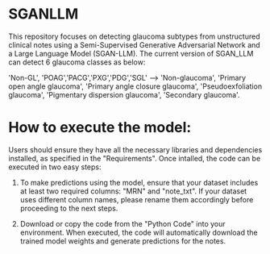 # SGANLLM
This repository focuses on detecting glaucoma subtypes from unstructured clinical notes using a Semi-Supervised Generative Adversarial Network and a Large Language Model (SGAN-LLM). The current version of SGAN_LLM can detect 6 glaucoma classes as below:

'Non-GL', 'POAG','PACG','PXG','PDG','SGL' --> 'Non-glaucoma', 'Primary open angle glaucoma', 'Primary angle closure glaucoma', 'Pseudoexfoliation  glaucoma', 'Pigmentary dispersion glaucoma', 'Secondary glaucoma'. 
 

# How to execute the model:
Users should ensure they have all the necessary libraries and dependencies installed, as specified in the "Requirements". Once intalled, the code can be executed in two easy steps:

1) To make predictions using the model, ensure that your dataset includes at least two required columns: "MRN" and "note_txt". If your dataset uses different column names, please rename them accordingly before proceeding to the next steps.

2) Download or copy the code from the "Python Code" into your environment. When executed, the code will automatically download the trained model weights and generate predictions for the notes.

